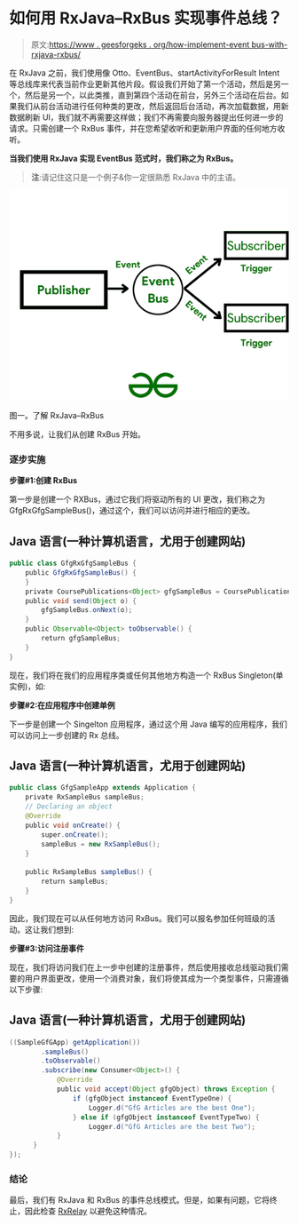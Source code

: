 # 如何用 RxJava–RxBus 实现事件总线？

> 原文:[https://www . geesforgeks . org/how-implement-event bus-with-rxjava-rxbus/](https://www.geeksforgeeks.org/how-to-implement-eventbus-with-rxjava-rxbus/)

在 RxJava 之前，我们使用像 Otto、EventBus、startActivityForResult Intent 等总线库来代表当前作业更新其他片段。假设我们开始了第一个活动，然后是另一个，然后是另一个，以此类推，直到第四个活动在前台，另外三个活动在后台。如果我们从前台活动进行任何种类的更改，然后返回后台活动，再次加载数据，用新数据刷新 UI，我们就不再需要这样做；我们不再需要向服务器提出任何进一步的请求。只需创建一个 RxBus 事件，并在您希望收听和更新用户界面的任何地方收听。

**当我们使用 RxJava 实现 EventBus 范式时，我们称之为 RxBus。**

> **注**:请记住这只是一个例子&你一定很熟悉 RxJava 中的主语。

![](img/eeb101b2fc4d2a65010a3e86a69cf9c2.png)

图一。了解 RxJava–RxBus

不用多说，让我们从创建 RxBus 开始。

### 逐步实施

**步骤#1:创建 RxBus**

第一步是创建一个 RXBus，通过它我们将驱动所有的 UI 更改，我们称之为 GfgRxGfgSampleBus()，通过这个，我们可以访问并进行相应的更改。

## Java 语言(一种计算机语言，尤用于创建网站)

```java
public class GfgRxGfgSampleBus {
    public GfgRxGfgSampleBus() {
    }
    private CoursePublications<Object> gfgSampleBus = CoursePublications.create();
    public void send(Object o) {
        gfgSampleBus.onNext(o);
    }
    public Observable<Object> toObservable() {
        return gfgSampleBus;
    }
}
```

现在，我们将在我们的应用程序类或任何其他地方构造一个 RxBus Singleton(单实例)，如:

**步骤#2:在应用程序中创建单例**

下一步是创建一个 Singelton 应用程序，通过这个用 Java 编写的应用程序，我们可以访问上一步创建的 Rx 总线。

## Java 语言(一种计算机语言，尤用于创建网站)

```java
public class GfgSampleApp extends Application {
    private RxSampleBus sampleBus;
    // Declaring an object
    @Override
    public void onCreate() {
        super.onCreate();
        sampleBus = new RxSampleBus();
    }

    public RxSampleBus sampleBus() {
        return sampleBus;
    }
}
```

因此，我们现在可以从任何地方访问 RxBus。我们可以报名参加任何班级的活动。这让我们想到:

**步骤#3:访问注册事件**

现在，我们将访问我们在上一步中创建的注册事件，然后使用接收总线驱动我们需要的用户界面更改，使用一个消费对象，我们将使其成为一个类型事件，只需遵循以下步骤:

## Java 语言(一种计算机语言，尤用于创建网站)

```java
((SampleGfGApp) getApplication())
        .sampleBus()
        .toObservable()
        .subscribe(new Consumer<Object>() {
            @Override
            public void accept(Object gfgObject) throws Exception {
                if (gfgObject instanceof EventTypeOne) {
                    Logger.d("GfG Articles are the best One");
                } else if (gfgObject instanceof EventTypeTwo) {
                    Logger.d("GfG Articles are the best Two");
            }
      }
});
```

### 结论

最后，我们有 RxJava 和 RxBus 的事件总线模式。但是，如果有问题，它将终止，因此检查 [RxRelay](https://www.baeldung.com/rx-relay) 以避免这种情况。